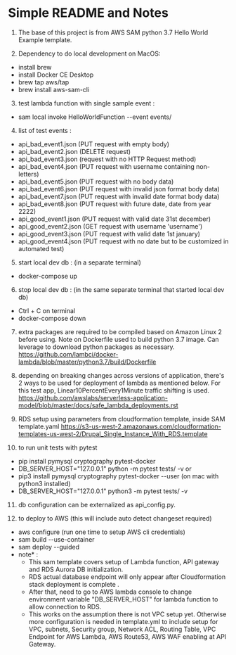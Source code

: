 # Simple README and Notes

1. The base of this project is from AWS SAM python 3.7 Hello World Example template.

2. Dependency to do local development on MacOS:
- install brew
- install Docker CE Desktop
- brew tap aws/tap
- brew install aws-sam-cli

3. test lambda function with single sample event :
- sam local invoke HelloWorldFunction --event events/<test event json file>

4. list of test events :
- api_bad_event1.json (PUT request with empty body)
- api_bad_event2.json (DELETE request)
- api_bad_event3.json (request with no HTTP Request method)
- api_bad_event4.json (PUT request with username containing non-letters)
- api_bad_event5.json (PUT request with no body data)
- api_bad_event6.json (PUT request with invalid json format body data)
- api_bad_event7.json (PUT request with invalid date format body data)
- api_bad_event8.json (PUT request with future date, date from year 2222)
- api_good_event1.json (PUT request with valid date 31st december)
- api_good_event2.json (GET request with username 'username')
- api_good_event3.json (PUT request with valid date 1st january)
- api_good_event4.json (PUT request with no date but to be customized in automated test)

5. start local dev db : (in a separate terminal)
- docker-compose up

6. stop local dev db : (in the same separate terminal that started local dev db)
- Ctrl + C on terminal
- docker-compose down

7. extra packages are required to be compiled based on Amazon Linux 2 before using.
Note on Dockerfile used to build python 3.7 image.
Can leverage to download python packages as necessary.
https://github.com/lambci/docker-lambda/blob/master/python3.7/build/Dockerfile

8. depending on breaking changes across versions of application, there's 2 ways to be used for deployment of lambda as mentioned below. For this test app, Linear10PercentEvery1Minute traffic shifting is used.
https://github.com/awslabs/serverless-application-model/blob/master/docs/safe_lambda_deployments.rst

9. RDS setup using parameters from cloudformation template, inside SAM template.yaml
https://s3-us-west-2.amazonaws.com/cloudformation-templates-us-west-2/Drupal_Single_Instance_With_RDS.template

10. to run unit tests with pytest
- pip install pymysql cryptography pytest-docker
- DB_SERVER_HOST="127.0.0.1" python -m pytest tests/ -v
or
- pip3 install pymysql cryptography pytest-docker --user (on mac with python3 installed)
- DB_SERVER_HOST="127.0.0.1" python3 -m pytest tests/ -v

11. db configuration can be externalized as api_config.py.

12. to deploy to AWS (this will include auto detect changeset required)
- aws configure (run one time to setup AWS cli credentials)
- sam build --use-container
- sam deploy --guided
- note* :
  - This sam template covers setup of Lambda function, API gateway and RDS Aurora DB initialization.
  - RDS actual database endpoint will only appear after Cloudformation stack deployment is complete .
  - After that, need to go to AWS lambda console to change environment variable "DB_SERVER_HOST" for lambda function to allow connection to RDS.
  - This works on the assumption there is not VPC setup yet. Otherwise more configuration is needed in template.yml to include setup for VPC, subnets, Security group, Network ACL, Routing Table, VPC Endpoint for AWS Lambda, AWS Route53, AWS WAF enabling at API Gateway.
